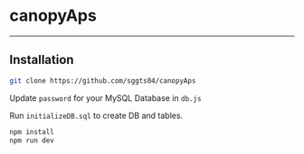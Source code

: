 # canopyAps

----

## Installation

```bash
git clone https://github.com/sggts04/canopyAps
```

Update `password` for your MySQL Database in `db.js`

Run `initializeDB.sql` to create DB and tables.

```bash
npm install
npm run dev
```